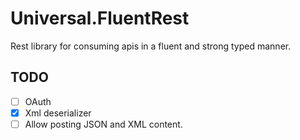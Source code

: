 # Universal.FluentRest

Rest library for consuming apis in a fluent and strong typed manner.

## TODO

- [ ] OAuth
- [x] Xml deserializer
- [ ] Allow posting JSON and XML content.
